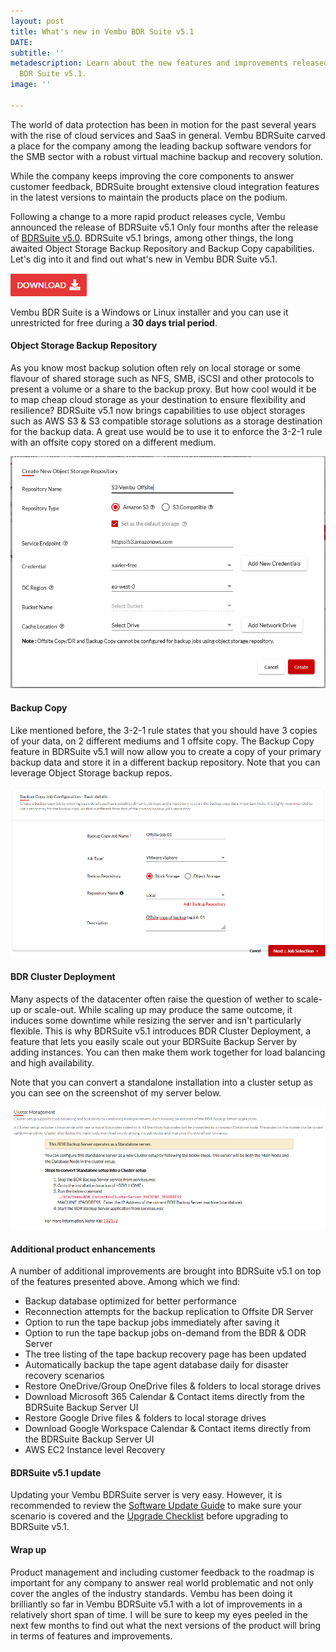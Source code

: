 ```yaml
---
layout: post
title: What's new in Vembu BDR Suite v5.1
DATE: 
subtitle: ''
metadescription: Learn about the new features and improvements released with Vembu
  BDR Suite v5.1.
image: ''

---
```

The world of data protection has been in motion for the past several years with the rise of cloud services and SaaS in general. Vembu BDRSuite carved a place for the company among the leading backup software vendors for the SMB sector with a robust virtual machine backup and recovery solution. 

While the company keeps improving the core components to answer customer feedback, BDRSuite brought extensive cloud integration features in the latest versions to maintain the products place on the podium.

Following a change to a more rapid product releases cycle, Vembu announced the release of BDRSuite v5.1 Only four months after the release of [BDRSuite v5.0](https://www.vxav.fr/2021-10-11-vembu-bdr-suite-v5.0-ga-release/). BDRSuite v5.1 brings, among other things, the long awaited Object Storage Backup Repository and Backup Copy capabilities. Let's dig into it and find out what's new in Vembu BDR Suite v5.1.

[![](/img/vembu-download.png)](https://www.vembu.com/vembu-bdr-suite-download/#)

Vembu BDR Suite is a Windows or Linux installer and you can use it unrestricted for free during a **30 days trial period**.

#### Object Storage Backup Repository

As you know most backup solution often rely on local storage or some flavour of shared storage such as NFS, SMB, iSCSI and other protocols to present a volume or a share to the backup proxy. But how cool would it be to map cheap cloud storage as your destination to ensure flexibility and resilience? BDRSuite v5.1 now brings capabilities to use object storages such as AWS S3 & S3 compatible storage solutions as a storage destination for the backup data. A great use would be to use it to enforce the 3-2-1 rule with an offsite copy stored on a different medium.

![](/img/vembu5-11.png)

#### Backup Copy

Like mentioned before, the 3-2-1 rule states that you should have 3 copies of your data, on 2 different mediums and 1 offsite copy. The Backup Copy feature in BDRSuite v5.1 will now allow you to create a copy of your primary backup data and store it in a different backup repository. Note that you can leverage Object Storage backup repos.

![](/img/vembu5-12.png)

#### BDR Cluster Deployment

Many aspects of the datacenter often raise the question of wether to scale-up or scale-out. While scaling up may produce the same outcome, it induces some downtime while resizing the server and isn't particularly flexible. This is why BDRSuite v5.1 introduces BDR Cluster Deployment, a feature that lets you easily scale out your BDRSuite Backup Server by adding instances. You can then make them work together for load balancing and high availability.

Note that you can convert a standalone installation into a cluster setup as you can see on the screenshot of my server below.

![](/img/vembu5-13.png)

#### Additional product enhancements

A number of additional improvements are brought into BDRSuite v5.1 on top of the features presented above. Among which we find:

* Backup database optimized for better performance
* Reconnection attempts for the backup replication to Offsite DR Server
* Option to run the tape backup jobs immediately after saving it
* Option to run the tape backup jobs on-demand from the BDR & ODR Server
* The tree listing of the tape backup recovery page has been updated
* Automatically backup the tape agent database daily for disaster recovery scenarios
* Restore OneDrive/Group OneDrive files & folders to local storage drives
* Download Microsoft 365 Calendar & Contact items directly from the BDRSuite Backup Server UI
* Restore Google Drive files & folders to local storage drives
* Download Google Workspace Calendar & Contact items directly from the BDRSuite Backup Server UI
* AWS EC2 Instance level Recovery

#### BDRSuite v5.1 update

Updating your Vembu BDRSuite server is very easy. However, it is recommended to review the [Software Update Guide](https://www.vembu.com/pdf/release-notes/vembu-bdr-automatic-software-update.pdf) to make sure your scenario is covered and the [Upgrade Checklist](https://www.vembu.com/pdf/release-notes/vembu-bdr-suite-v5-0-ga-pre-and-post-checklist.pdf) before upgrading to BDRSuite v5.1.

#### Wrap up

Product management and including customer feedback to the roadmap is important for any company to answer real world problematic and not only cover the angles of the industry standards. Vembu has been doing it brilliantly so far in Vembu BDRSuite v5.1 with a lot of improvements in a relatively short span of time. I will be sure to keep my eyes peeled in the next few months to find out what the next versions of the product will bring in terms of features and improvements.